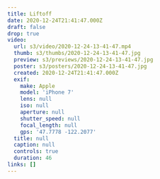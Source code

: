 ```yaml
---
title: Liftoff
date: 2020-12-24T21:41:47.000Z
draft: false
drop: true
video:
  url: s3/video/2020-12-24-13-41-47.mp4
  thumb: s3/thumbs/2020-12-24-13-41-47.jpg
  preview: s3/previews/2020-12-24-13-41-47.jpg
  poster: s3/posters/2020-12-24-13-41-47.jpg
  created: 2020-12-24T21:41:47.000Z
  exif:
    make: Apple
    model: 'iPhone 7'
    lens: null
    iso: null
    aperture: null
    shutter_speed: null
    focal_length: null
    gps: '47.7778 -122.2077'
  title: null
  caption: null
  controls: true
  duration: 46
links: []
---
```

